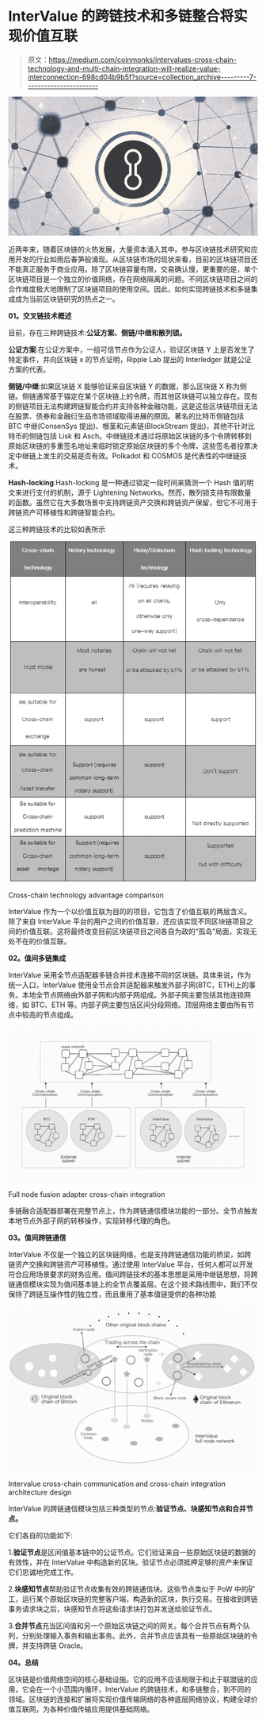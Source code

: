 # InterValue 的跨链技术和多链整合将实现价值互联

> 原文：<https://medium.com/coinmonks/intervalues-cross-chain-technology-and-multi-chain-integration-will-realize-value-interconnection-698cd04b9b5f?source=collection_archive---------7----------------------->

![](img/8287e4222150d3076bb183cb7a12f245.png)

近两年来，随着区块链的火热发展，大量资本涌入其中。参与区块链技术研究和应用开发的行业如雨后春笋般涌现。从区块链市场的现状来看，目前的区块链项目还不能真正服务于商业应用。除了区块链容量有限，交易确认慢，更重要的是，单个区块链项目是一个独立的价值网络，存在网络隔离的问题。不同区块链项目之间的合作难度极大地限制了区块链项目的使用空间。因此，如何实现跨链技术和多链集成成为当前区块链研究的热点之一。

**01。交叉链技术概述**

目前，存在三种跨链技术:**公证方案、侧链/中继和散列锁。**

**公证方案**:在公证方案中，一组可信节点作为公证人，验证区块链 Y 上是否发生了特定事件，并向区块链 x 的节点证明，Ripple Lab 提出的 Interledger 就是公证方案的代表。

**侧链/中继**:如果区块链 X 能够验证来自区块链 Y 的数据，那么区块链 X 称为侧链。侧链通常基于锚定在某个区块链上的令牌，而其他区块链可以独立存在。现有的侧链项目无法构建跨链智能合约并支持各种金融功能，这是这些区块链项目无法在股票、债券和金融衍生品市场领域取得进展的原因。著名的比特币侧链包括 BTC 中继(ConsenSys 提出)、根茎和元素链(BlockStream 提出)，其他不针对比特币的侧链包括 Lisk 和 Asch。中继链技术通过将原始区块链的多个令牌转移到原始区块链的多重签名地址来临时锁定原始区块链的多个令牌，这些签名者投票决定中继链上发生的交易是否有效。Polkadot 和 COSMOS 是代表性的中继链技术。

**Hash-locking**:Hash-locking 是一种通过锁定一段时间来猜测一个 Hash 值的明文来进行支付的机制，源于 Lightening Networks。然而，散列锁支持有限数量的函数。虽然它在大多数场景中支持跨链资产交换和跨链资产保留，但它不可用于跨链资产可移植性和跨链智能合约。

这三种跨链技术的比较如表所示

![](img/db359b52eecc7b7cc506277b495523ee.png)

Cross-chain technology advantage comparison

InterValue 作为一个以价值互联为目的的项目，它包含了价值互联的两层含义。除了来自 InterValue 平台的用户之间的价值互联，还应该实现不同区块链项目之间的价值互联。这将最终改变目前区块链项目之间各自为政的“孤岛”局面，实现无处不在的价值互联。

**02。值间多链集成**

InterValue 采用全节点适配器多链合并技术连接不同的区块链。具体来说，作为统一入口，InterValue 使用全节点合并适配器来触发外部子网(BTC，ETH)上的事务。本地全节点网络由外部子网和内部子网组成。外部子网主要包括其他连锁网络，如 BTC、ETH 等。内部子网主要包括区间分段网络。顶层网络主要由所有节点中较高的节点组成。

![](img/56f539d9f4bd7f5a96c6de3c8a739a54.png)

Full node fusion adapter cross-chain integration

多链融合适配器部署在完整节点上，作为跨链通信模块功能的一部分。全节点触发本地节点外部子网的转移操作，实现转移代理的角色。

**03。值间跨链通信**

InterValue 不仅是一个独立的区块链网络，也是支持跨链通信功能的桥梁，如跨链资产交换和跨链资产可移植性。通过使用 InterValue 平台，任何人都可以开发符合应用场景要求的财务应用。值间跨链技术的基本思想是采用中继链思想，将跨链通信模块实现为值间基本链上的全节点覆盖层。在这个技术路线图中，我们不仅保持了跨链互操作性的独立性，而且重用了基本值链提供的各种功能

![](img/071042a5c92e00b159518402f6353003.png)

Intervalue cross-chain communication and cross-chain integration architecture design

InterValue 的跨链通信模块包括三种类型的节点:**验证节点、块感知节点和合并节点。**

它们各自的功能如下:

1.**验证节点**是区间值基本链中的公证节点。它们验证来自一些原始区块链的数据的有效性，并在 InterValue 中构造新的区块。验证节点必须抵押足够的资产来保证它们忠诚地完成工作。

2.**块感知节点**帮助验证节点收集有效的跨链通信块。这些节点类似于 PoW 中的矿工，运行某个原始区块链的完整客户端，构造新的区块，执行交易。在接收到跨链事务请求块之后，块感知节点将这些请求块打包并发送给验证节点。

3.**合并节点**充当区间值和另一个原始区块链之间的网关。每个合并节点有两个队列，分别处理输入事务和输出事务。此外，合并节点应该具有一些原始区块链的令牌，并支持跨链 Oracle。

**04。总结**

区块链是价值网络空间的核心基础设施。它的应用不应该局限于和止于联盟链的应用，它会在一个小范围内循环，InterValue 的跨链技术，和多链整合，到不同的领域。区块链的连接和扩展将实现价值传输网络的各种底层网络协议，构建全球价值互联网，为各种价值传输应用提供基础网络。